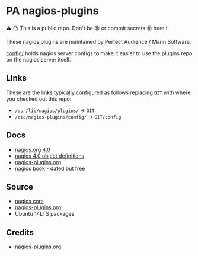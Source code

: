 # PA nagios-plugins

:warning:  :no_mouth:  This is a public repo.  Don't be :sleepy: or commit secrets :secret: here :exclamation:

These nagios plugins are maintained by Perfect Audience / Marin Software.

[config/](/config/) holds nagios server configs to make it easier to use the plugins repo
on the nagios server itself.

## LInks

These are the links typically configured as follows replacing `GIT` with where you
checked out this repo:

* `/usr/lib/nagios/plugins/` -> `GIT`
* `/etc/nagios-plugins/config/` -> `GIT/config`

## Docs

* [nagios.org 4.0](http://nagios.sourceforge.net/docs/nagioscore/4/en/toc.html)
* [nagios 4.0 object definitions](http://nagios.sourceforge.net/docs/nagioscore/4/en/objectdefinitions.html)
* [nagios-plugins.org](http://nagios-plugins.org/doc/man/index.html)
* [nagios book](http://nagiosbook.org/) - dated but free

## Source

* [nagios core](https://github.com/NagiosEnterprises/nagioscore)
* [nagios-plugins.org](https://github.com/nagios-plugins/nagios-plugins)
* Ubuntu 14LTS packages

## Credits

* [nagios-plugins.org](https://github.com/nagios-plugins/nagios-plugins)
